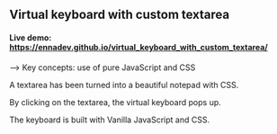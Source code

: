 ## Virtual keyboard with custom textarea

#### Live demo: https://ennadev.github.io/virtual_keyboard_with_custom_textarea/

--> Key concepts: use of pure JavaScript and CSS

A textarea has been turned into a beautiful notepad with CSS.

By clicking on the textarea, the virtual keyboard pops up. 

The keyboard is built with Vanilla JavaScript and CSS.
